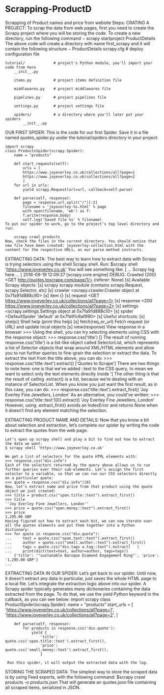 # Scrapping-ProductD
Scrapping of Product names and price from website
Steps:
CRATING A PROJECT:
	To scrap the data from web pages, first you need to create the Scrapy project where you will be storing the code. To create a new directory, run the following command −
	scrapy startproject ProductDetails
	The above code will create a directory with name first_scrapy and it will contain the following structure −
	ProductDetails
    scrapy.cfg            # deploy configuration file

    tutorial/             # project's Python module, you'll import your code from here
        __init__.py

        items.py          # project items definition file

        middlewares.py    # project middlewares file

        pipelines.py      # project pipelines file

        settings.py       # project settings file

        spiders/          # a directory where you'll later put your spiders
            __init__.py
OUR FIRST SPIDER:
	This is the code for our first Spider. Save it in a file named quotes_spider.py under the tutorial/spiders directory in your project:

	import scrapy
	class ProductsSpider(scrapy.Spider):
		name = "products"

		def start_requests(self):
			urls = [
			https://www.joyeverley.co.uk/collections/all?page=1
			https://www.joyeverley.co.uk/collections/all?page=2
			]
        for url in urls:
            yield scrapy.Request(url=url, callback=self.parse)

		def parse(self, response):
			page = response.url.split("/")[-2]
			filename = 'joyoverley-%s.html' % page
			with open(filename, 'wb') as f:
			f.write(response.body)
			self.log('Saved file %s' % filename)
	To put our spider to work, go to the project’s top level directory and run:

		scrapy crawl products
	Now, check the files in the current directory. You should notice that new file have been created: joyoverley-collection.html with the content for the respective URLs, as our parse method instructs.

EXTRACTING DATA:
	The best way to learn how to extract data with Scrapy is trying selectors using the shell Scrapy shell. Run:
	$scrapy shell 'https://www.joyeverley.co.uk'
	You will see something like:
	[ ... Scrapy log here ... ]
	2016-09-19 12:09:27 [scrapy.core.engine] DEBUG: Crawled (200) <GET http://quotes.toscrape.com/page/1/> (referer: None)
	[s] Available Scrapy objects:
	[s]   scrapy     scrapy module (contains scrapy.Request, scrapy.Selector, etc)
	[s]   crawler    <scrapy.crawler.Crawler object at 0x7fa91d888c90>
	[s]   item       {}
	[s]   request    <GET https://www.joyeverley.co.uk/collections/all?page=1>
	[s]   response   <200 https://www.joyeverley.co.uk/collections/all?page=2>
	[s]   settings   <scrapy.settings.Settings object at 0x7fa91d888c10>
	[s]   spider     <DefaultSpider 'default' at 0x7fa91c8af990>
	[s] Useful shortcuts:
	[s]   shelp()           Shell help (print this help)
	[s]   fetch(req_or_url) Fetch request (or URL) and update local objects
	[s]   view(response)    View response in a browser
	>>>
	Using the shell, you can try selecting elements using CSS with the response object:
	>>> response.css('title')
	[<Selector xpath='descendant-or-self::title' data='<title>Quotes to Scrape</title>'>]
	The result of running response.css('title') is a list-like object called SelectorList, which represents a list of Selector objects that wrap around XML/HTML elements and allow you to run further queries to fine-grain the selection or extract the data.
	To extract the text from the title above, you can do:
	>>> response.css('title::text').extract()
	['Quotes to Scrape']
	There are two things to note here: one is that we’ve added ::text to the CSS query, to mean we want to select only the text elements directly inside <title> element. If we don’t specify ::text, we’d get the full title element, including its tags:
	>>> response.css('title').extract()
	['<title>Joy Everley Fine Jewellers, London</title>']
	The other thing is that the result of calling .extract() is a list, because we’re dealing with an instance of SelectorList. When you know you just want the first result, as in this case, you can do:
	>>> response.css('title::text').extract_first()
	'Joy Everley Fine Jewellers, London'
	As an alternative, you could’ve written:
	>>> response.css('title::text')[0].extract()
	'Joy Everley Fine Jewellers, London'
	However, using .extract_first() avoids an IndexError and returns None when it doesn’t find any element matching the selection.
	
EXTRACTING PRODUCT NAME AND DETAILS:
	Now that you know a bit about selection and extraction, let’s complete our spider by writing the code to extract the quotes from the web page.
	
	Let’s open up scrapy shell and play a bit to find out how to extract the data we want:
	$ scrapy shell 'https://www.joyeverley.co.uk'
	
	We get a list of selectors for the quote HTML elements with:
	>>> response.css("div.info")
	Each of the selectors returned by the query above allows us to run further queries over their sub-elements. Let’s assign the first selector to a variable, so that we can run our CSS selectors directly on a particular quote:
	>>> quote = response.css("div.info")[0]
	Now, let’s extract name and price from that product using the quote object we just created:
	>>> title = product.css("span.title::text").extract_first()
	>>> title
	''Joy Everley Fine Jewellers, London''
	>>> price = quote.css("span.money::text").extract_first()
	>>> price
	1,295.00 GBP
	Having figured out how to extract each bit, we can now iterate over all the quotes elements and put them together into a Python dictionary:
	>>> for quote in response.css("div.quote"):
	...     text = quote.css("span.text::text").extract_first()
	...     author = quote.css("small.author::text").extract_first()
	...     tags = quote.css("div.tags a.tag::text").extract(	)
	...     print(dict(text=text, author=author, tags=tags))
		{'title': '"sustanable Baroque Diamond Engagement Ring"', 'price': '1,295.00 GBP'}
	...	
	
	
EXTRACTING DATA IN OUR SPIDER:
	Let’s get back to our spider. Until now, it doesn’t extract any data in particular, just saves the whole HTML page to a local file. Let’s integrate the extraction logic above into our spider.
	A Scrapy spider typically generates many dictionaries containing the data extracted from the page. To do that, we use the yield Python keyword in the callback, as you can see below:
	import scrapy
	class ProductSpider(scrapy.Spider):
		name = "products"
		start_urls = [
			'https://www.joyeverley.co.uk/collections/all?page=1',
			'https://www.joyeverley.co.uk/collections/all?page=2',
				]

		def parse(self, response):
			for products in response.css('div.quote'):
				yield {
					'title': quote.css('span.title::text').extract_first(),
					'price': quote.css('small.money::text').extract_first(),
					}
					
	 Run this spider, it will output the extracted data with the log.
	 
STORING THE SCRAPED DATA:
	The simplest way to store the scraped data is by using Feed exports, with the following command:
	$scrapy crawl products -o products.json
	That will generate an quotes.json file containing all scraped items, serialized in JSON.
